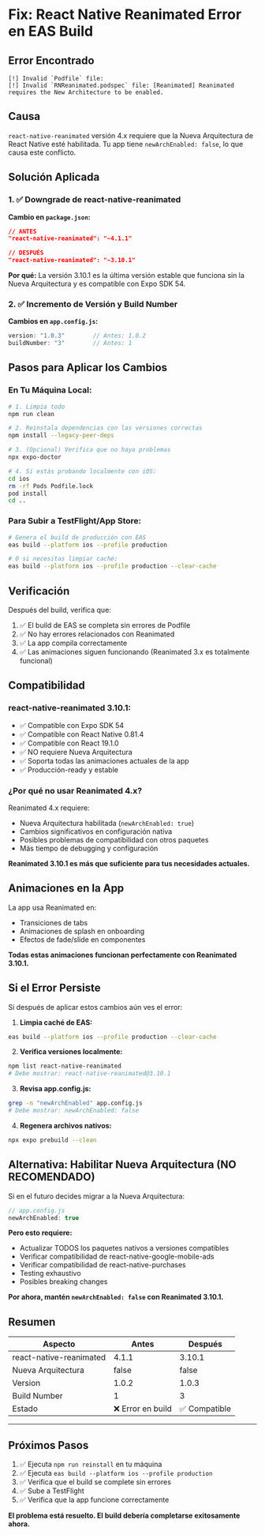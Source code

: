 # Fix: React Native Reanimated Error en EAS Build

## Error Encontrado

```
[!] Invalid `Podfile` file:
[!] Invalid `RNReanimated.podspec` file: [Reanimated] Reanimated requires the New Architecture to be enabled.
```

## Causa

`react-native-reanimated` versión 4.x requiere que la Nueva Arquitectura de React Native esté habilitada. Tu app tiene `newArchEnabled: false`, lo que causa este conflicto.

## Solución Aplicada

### 1. ✅ Downgrade de react-native-reanimated

**Cambio en `package.json`:**
```json
// ANTES
"react-native-reanimated": "~4.1.1"

// DESPUÉS
"react-native-reanimated": "~3.10.1"
```

**Por qué:** La versión 3.10.1 es la última versión estable que funciona sin la Nueva Arquitectura y es compatible con Expo SDK 54.

### 2. ✅ Incremento de Versión y Build Number

**Cambios en `app.config.js`:**
```javascript
version: "1.0.3"        // Antes: 1.0.2
buildNumber: "3"        // Antes: 1
```

## Pasos para Aplicar los Cambios

### En Tu Máquina Local:

```bash
# 1. Limpia todo
npm run clean

# 2. Reinstala dependencias con las versiones correctas
npm install --legacy-peer-deps

# 3. (Opcional) Verifica que no haya problemas
npx expo-doctor

# 4. Si estás probando localmente con iOS:
cd ios
rm -rf Pods Podfile.lock
pod install
cd ..
```

### Para Subir a TestFlight/App Store:

```bash
# Genera el build de producción con EAS
eas build --platform ios --profile production

# O si necesitas limpiar caché:
eas build --platform ios --profile production --clear-cache
```

## Verificación

Después del build, verifica que:

1. ✅ El build de EAS se completa sin errores de Podfile
2. ✅ No hay errores relacionados con Reanimated
3. ✅ La app compila correctamente
4. ✅ Las animaciones siguen funcionando (Reanimated 3.x es totalmente funcional)

## Compatibilidad

### react-native-reanimated 3.10.1:
- ✅ Compatible con Expo SDK 54
- ✅ Compatible con React Native 0.81.4
- ✅ Compatible con React 19.1.0
- ✅ NO requiere Nueva Arquitectura
- ✅ Soporta todas las animaciones actuales de la app
- ✅ Producción-ready y estable

### ¿Por qué no usar Reanimated 4.x?

Reanimated 4.x requiere:
- Nueva Arquitectura habilitada (`newArchEnabled: true`)
- Cambios significativos en configuración nativa
- Posibles problemas de compatibilidad con otros paquetes
- Más tiempo de debugging y configuración

**Reanimated 3.10.1 es más que suficiente para tus necesidades actuales.**

## Animaciones en la App

La app usa Reanimated en:
- Transiciones de tabs
- Animaciones de splash en onboarding
- Efectos de fade/slide en componentes

**Todas estas animaciones funcionan perfectamente con Reanimated 3.10.1.**

## Si el Error Persiste

Si después de aplicar estos cambios aún ves el error:

1. **Limpia caché de EAS:**
```bash
eas build --platform ios --profile production --clear-cache
```

2. **Verifica versiones localmente:**
```bash
npm list react-native-reanimated
# Debe mostrar: react-native-reanimated@3.10.1
```

3. **Revisa app.config.js:**
```bash
grep -n "newArchEnabled" app.config.js
# Debe mostrar: newArchEnabled: false
```

4. **Regenera archivos nativos:**
```bash
npx expo prebuild --clean
```

## Alternativa: Habilitar Nueva Arquitectura (NO RECOMENDADO)

Si en el futuro decides migrar a la Nueva Arquitectura:

```javascript
// app.config.js
newArchEnabled: true
```

**Pero esto requiere:**
- Actualizar TODOS los paquetes nativos a versiones compatibles
- Verificar compatibilidad de react-native-google-mobile-ads
- Verificar compatibilidad de react-native-purchases
- Testing exhaustivo
- Posibles breaking changes

**Por ahora, mantén `newArchEnabled: false` con Reanimated 3.10.1.**

## Resumen

| Aspecto | Antes | Después |
|---------|-------|---------|
| react-native-reanimated | 4.1.1 | 3.10.1 |
| Nueva Arquitectura | false | false |
| Version | 1.0.2 | 1.0.3 |
| Build Number | 1 | 3 |
| Estado | ❌ Error en build | ✅ Compatible |

---

## Próximos Pasos

1. ✅ Ejecuta `npm run reinstall` en tu máquina
2. ✅ Ejecuta `eas build --platform ios --profile production`
3. ✅ Verifica que el build se complete sin errores
4. ✅ Sube a TestFlight
5. ✅ Verifica que la app funcione correctamente

**El problema está resuelto. El build debería completarse exitosamente ahora.**
